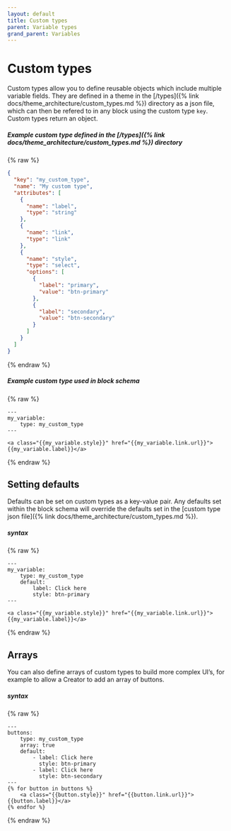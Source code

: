 ```yaml
---
layout: default
title: Custom types
parent: Variable types
grand_parent: Variables
---
```


# Custom types

Custom types allow you to define reusable objects which include multiple variable fields.
They are defined in a theme in the [/types]({% link docs/theme_architecture/custom_types.md %}) directory as a json file, which can then be refered to in any block using the custom type `key`. Custom types return an object.

##### Example custom type defined in the [/types]({% link docs/theme_architecture/custom_types.md %}) directory
{% raw %}
```json
{
  "key": "my_custom_type",
  "name": "My custom type",
  "attributes": [
    {
      "name": "label",
      "type": "string"
    },
	{
      "name": "link",
      "type": "link"
    },
    {
      "name": "style",
      "type": "select",
      "options": [
        {
          "label": "primary",
          "value": "btn-primary"
        },
        {
          "label": "secondary",
          "value": "btn-secondary"
        }
      ]
    }
  ]
}
```
{% endraw %}

##### Example custom type used in block schema
{% raw %}
```
---
my_variable:
    type: my_custom_type
---

<a class="{{my_variable.style}}" href="{{my_variable.link.url}}">{{my_variable.label}}</a>
```
{% endraw %}

## Setting defaults
Defaults can be set on custom types as a key-value pair. Any defaults set within the block schema will override the defaults set in the [custom type json file]({% link docs/theme_architecture/custom_types.md %}).

##### syntax
{% raw %}
```
---
my_variable:
    type: my_custom_type
    default:
        label: Click here
        style: btn-primary
---

<a class="{{my_variable.style}}" href="{{my_variable.link.url}}">{{my_variable.label}}</a>
```
{% endraw %}

## Arrays
You can also define arrays of custom types to build more complex UI’s, for example to allow a Creator to add an array of buttons.

##### syntax
{% raw %}
```
---
buttons:
    type: my_custom_type
    array: true
    default:
        - label: Click here
          style: btn-primary
        - label: Click here
          style: btn-secondary
---
{% for button in buttons %}
    <a class="{{button.style}}" href="{{button.link.url}}">{{button.label}}</a>
{% endfor %}    
```
{% endraw %}